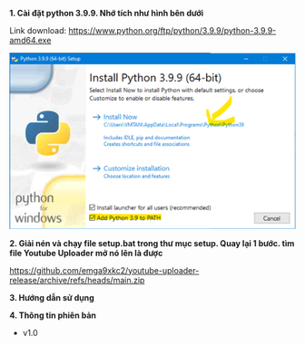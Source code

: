 <b>1. Cài đặt python 3.9.9. Nhớ tích như hình bên dưới</b>

Link download: https://www.python.org/ftp/python/3.9.9/python-3.9.9-amd64.exe

<img src="setup/images/1.png"/>

<b>2. Giải nén và chạy file setup.bat trong thư mục setup. Quay lại 1 bước. tìm file Youtube Uploader mở nó lên là được</b>

https://github.com/emga9xkc2/youtube-uploader-release/archive/refs/heads/main.zip

<b>3. Hướng dẫn sử dụng</b>

<b>4. Thông tin phiên bản</b>

- v1.0
